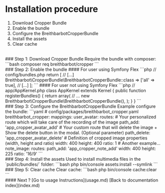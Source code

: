 # Installation procedure
1. Download Cropper Bundle
2. Enable the bundle
3. Configure the BreithbarbotCropperBundle
4. Install the assets
5. Clear cache
<br>
### Step 1: Download Cropper Bundle
Require the bundle with composer:
```bash
composer req breithbarbot/cropper
```
<br>
### Step 2: Enable the bundle
#### For user using Symfony Flex
```php
// config/bundles.php
return [
    // [...]
    Breithbarbot\CropperBundle\BreithbarbotCropperBundle::class => ['all' => true],
    // [...]
];
```
#### For user not using Symfony Flex
```php
// app/AppKernel.php
class AppKernel extends Kernel
{
    public function registerBundles()
    {
        return array(
            // ...
            new Breithbarbot\CropperBundle\BreithbarbotCropperBundle(),
        );
    }
}
```
<br>
### Step 3: Configure the BreithbarbotCropperBundle
Example configure the bundle:
```yaml
# config/packages/breithbarbot_cropper.yaml
breithbarbot_cropper:
    mappings:
        user_avatar:
            routes:
                # Your personalized route which will take care of the recording of the image
                path_add:    'app_cropper_avatar_add'
                # Your custom route that will delete the image + Show the delete button in the modal. (Optional parameter)
                path_delete: 'app_cropper_avatar_delete'
            # Definition of cropped image properties (width, height and ratio)
            width:  400
            height: 400
            ratio:  1
        # Another example...
        note_image:
            routes:
                path_add:    'app_cropper_note_add'
            width:  400
            height: 225
            ratio:  '16/9'
```
<br>
### Step 4: Install the assets
Used to install multimedia files in the `public/bundles/` folder:
```bash
php bin/console assets:install --symlink
```
<br>
### Step 5: Clear cache
Clear cache:
```bash
php bin/console cache:clear
```
<br>
#### Next ?
[Go to usage Instructions](usage.md)
[Back to documentation index](index.md)

